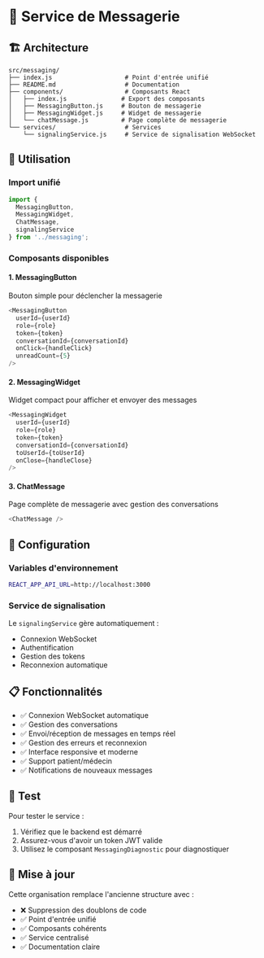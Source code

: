 # 📱 Service de Messagerie

## 🏗️ Architecture

```
src/messaging/
├── index.js                    # Point d'entrée unifié
├── README.md                   # Documentation
├── components/                 # Composants React
│   ├── index.js               # Export des composants
│   ├── MessagingButton.js     # Bouton de messagerie
│   ├── MessagingWidget.js     # Widget de messagerie
│   └── chatMessage.js         # Page complète de messagerie
└── services/                   # Services
    └── signalingService.js     # Service de signalisation WebSocket
```

## 🚀 Utilisation

### Import unifié
```javascript
import { 
  MessagingButton, 
  MessagingWidget, 
  ChatMessage,
  signalingService 
} from '../messaging';
```

### Composants disponibles

#### 1. MessagingButton
Bouton simple pour déclencher la messagerie
```javascript
<MessagingButton
  userId={userId}
  role={role}
  token={token}
  conversationId={conversationId}
  onClick={handleClick}
  unreadCount={5}
/>
```

#### 2. MessagingWidget
Widget compact pour afficher et envoyer des messages
```javascript
<MessagingWidget
  userId={userId}
  role={role}
  token={token}
  conversationId={conversationId}
  toUserId={toUserId}
  onClose={handleClose}
/>
```

#### 3. ChatMessage
Page complète de messagerie avec gestion des conversations
```javascript
<ChatMessage />
```

## 🔧 Configuration

### Variables d'environnement
```bash
REACT_APP_API_URL=http://localhost:3000
```

### Service de signalisation
Le `signalingService` gère automatiquement :
- Connexion WebSocket
- Authentification
- Gestion des tokens
- Reconnexion automatique

## 📋 Fonctionnalités

- ✅ Connexion WebSocket automatique
- ✅ Gestion des conversations
- ✅ Envoi/réception de messages en temps réel
- ✅ Gestion des erreurs et reconnexion
- ✅ Interface responsive et moderne
- ✅ Support patient/médecin
- ✅ Notifications de nouveaux messages

## 🧪 Test

Pour tester le service :
1. Vérifiez que le backend est démarré
2. Assurez-vous d'avoir un token JWT valide
3. Utilisez le composant `MessagingDiagnostic` pour diagnostiquer

## 🔄 Mise à jour

Cette organisation remplace l'ancienne structure avec :
- ❌ Suppression des doublons de code
- ✅ Point d'entrée unifié
- ✅ Composants cohérents
- ✅ Service centralisé
- ✅ Documentation claire
